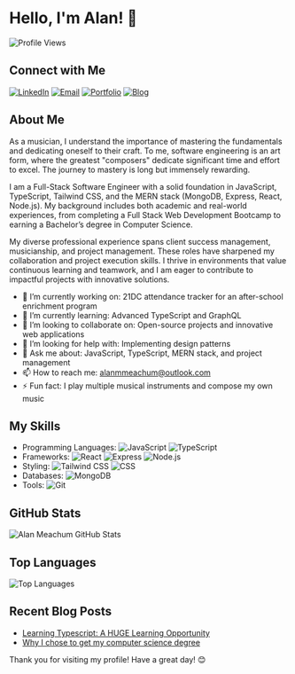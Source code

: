 # Hello, I'm Alan! 👋

![Profile Views](https://komarev.com/ghpvc/?username=alanmmeachum&color=blue)

## Connect with Me
[![LinkedIn](https://img.shields.io/badge/LinkedIn-0A66C2?style=for-the-badge&logo=linkedin&logoColor=white)](https://www.linkedin.com/in/alanmeachum)
[![Email](https://img.shields.io/badge/Email-D14836?style=for-the-badge&logo=gmail&logoColor=white)](mailto:alanmmeachum@outlook.com)
[![Portfolio](https://img.shields.io/badge/Portfolio-000000?style=for-the-badge&logo=github&logoColor=white)](https://www.dadscript.com/portfolio)
[![Blog](https://img.shields.io/badge/Blog-0A66C2?style=for-the-badge&logo=wordpress&logoColor=white)](https://www.dadscript.com)

## About Me
As a musician, I understand the importance of mastering the fundamentals and dedicating oneself to their craft. To me, software engineering is an art form, where the greatest "composers" dedicate significant time and effort to excel. The journey to mastery is long but immensely rewarding.

I am a Full-Stack Software Engineer with a solid foundation in JavaScript, TypeScript, Tailwind CSS, and the MERN stack (MongoDB, Express, React, Node.js). My background includes both academic and real-world experiences, from completing a Full Stack Web Development Bootcamp to earning a Bachelor’s degree in Computer Science.

My diverse professional experience spans client success management, musicianship, and project management. These roles have sharpened my collaboration and project execution skills. I thrive in environments that value continuous learning and teamwork, and I am eager to contribute to impactful projects with innovative solutions.

- 🔭 I’m currently working on: 21DC attendance tracker for an after-school enrichment program
- 🌱 I’m currently learning: Advanced TypeScript and GraphQL
- 👯 I’m looking to collaborate on: Open-source projects and innovative web applications
- 🤔 I’m looking for help with: Implementing design patterns
- 💬 Ask me about: JavaScript, TypeScript, MERN stack, and project management
- 📫 How to reach me: alanmmeachum@outlook.com
- ⚡ Fun fact: I play multiple musical instruments and compose my own music

## My Skills
- Programming Languages: ![JavaScript](https://img.shields.io/badge/-JavaScript-000?&logo=JavaScript) ![TypeScript](https://img.shields.io/badge/-TypeScript-000?&logo=TypeScript)
- Frameworks: ![React](https://img.shields.io/badge/-React-000?&logo=React) ![Express](https://img.shields.io/badge/-Express-000?&logo=Express) ![Node.js](https://img.shields.io/badge/-Node.js-000?&logo=Node.js)
- Styling: ![Tailwind CSS](https://img.shields.io/badge/-Tailwind%20CSS-000?&logo=Tailwind%20CSS) ![CSS](https://img.shields.io/badge/-CSS-000?&logo=CSS3)
- Databases: ![MongoDB](https://img.shields.io/badge/-MongoDB-000?&logo=MongoDB)
- Tools: ![Git](https://img.shields.io/badge/-Git-000?&logo=Git) 

## GitHub Stats
![Alan Meachum GitHub Stats](https://github-readme-stats.vercel.app/api?username=alanmmeachum&show_icons=true&hide_border=true)

## Top Languages
![Top Languages](https://github-readme-stats.vercel.app/api/top-langs/?username=alanmmeachum&layout=compact&hide_border=true)



## Recent Blog Posts
<!-- BLOG-POST-LIST:START -->
- [Learning Typescript: A HUGE Learning Opportunity](https://dadscript.com/blogs/665bfa39898eea5f1d6b79b6)
- [Why I chose to get my computer science degree](https://dadscript.com/blogs/6660f04e1d5bb533ed077cc2)
<!-- BLOG-POST-LIST:END -->


Thank you for visiting my profile! Have a great day! 😊
